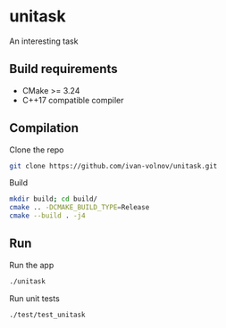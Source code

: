 # unitask

An interesting task

## Build requirements

- CMake >= 3.24
- C++17 compatible compiler

## Compilation

Clone the repo

```bash
git clone https://github.com/ivan-volnov/unitask.git
```

Build

```bash
mkdir build; cd build/
cmake .. -DCMAKE_BUILD_TYPE=Release
cmake --build . -j4
```

## Run

Run the app

```bash
./unitask
```

Run unit tests

```bash
./test/test_unitask
```
